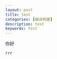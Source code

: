 ```yaml
---
layout: post
title: test
categories: [编译构建]
description: test
keywords: test
---
```


你好




```
rrr
```
